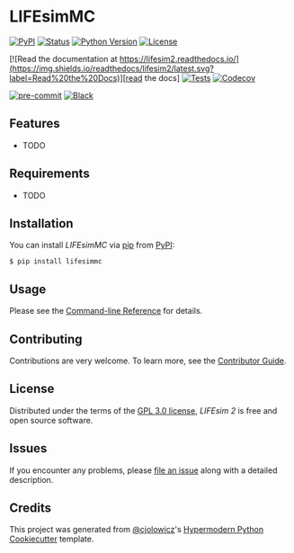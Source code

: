 # LIFEsimMC

[![PyPI](https://img.shields.io/pypi/v/lifesim2.svg)][pypi_]
[![Status](https://img.shields.io/pypi/status/lifesim2.svg)][status]
[![Python Version](https://img.shields.io/pypi/pyversions/lifesim2)][python version]
[![License](https://img.shields.io/pypi/l/lifesim2)][license]

[![Read the documentation at https://lifesim2.readthedocs.io/](https://img.shields.io/readthedocs/lifesim2/latest.svg?label=Read%20the%20Docs)][read the docs]
[![Tests](https://github.com/pahuber/lifesim2/workflows/Tests/badge.svg)][tests]
[![Codecov](https://codecov.io/gh/pahuber/lifesim2/branch/main/graph/badge.svg)][codecov]

[![pre-commit](https://img.shields.io/badge/pre--commit-enabled-brightgreen?logo=pre-commit&logoColor=white)][pre-commit]
[![Black](https://img.shields.io/badge/code%20style-black-000000.svg)][black]

[pypi_]: https://pypi.org/project/lifesim2/
[status]: https://pypi.org/project/lifesim2/
[python version]: https://pypi.org/project/lifesim2
[read the docs]: https://lifesim2.readthedocs.io/
[tests]: https://github.com/pahuber/lifesim2/actions?workflow=Tests
[codecov]: https://app.codecov.io/gh/pahuber/lifesim2
[pre-commit]: https://github.com/pre-commit/pre-commit
[black]: https://github.com/psf/black

## Features

- TODO

## Requirements

- TODO

## Installation

You can install _LIFEsimMC_ via [pip] from [PyPI]:

```console
$ pip install lifesimmc
```

## Usage

Please see the [Command-line Reference] for details.

## Contributing

Contributions are very welcome.
To learn more, see the [Contributor Guide].

## License

Distributed under the terms of the [GPL 3.0 license][license],
_LIFEsim 2_ is free and open source software.

## Issues

If you encounter any problems,
please [file an issue] along with a detailed description.

## Credits

This project was generated from [@cjolowicz]'s [Hypermodern Python Cookiecutter] template.

[@cjolowicz]: https://github.com/cjolowicz
[pypi]: https://pypi.org/
[hypermodern python cookiecutter]: https://github.com/cjolowicz/cookiecutter-hypermodern-python
[file an issue]: https://github.com/pahuber/lifesim2/issues
[pip]: https://pip.pypa.io/

<!-- github-only -->

[license]: https://github.com/pahuber/lifesim2/blob/main/LICENSE
[contributor guide]: https://github.com/pahuber/lifesim2/blob/main/CONTRIBUTING.md
[command-line reference]: https://lifesim2.readthedocs.io/en/latest/usage.html
